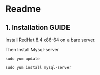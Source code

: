 # Readme

## 1. Installation GUIDE

Install RedHat 8.4 x86-64 on a bare server.

Then Install Mysql-server

```
sudo yum update

sudo yum install mysql-server
```
